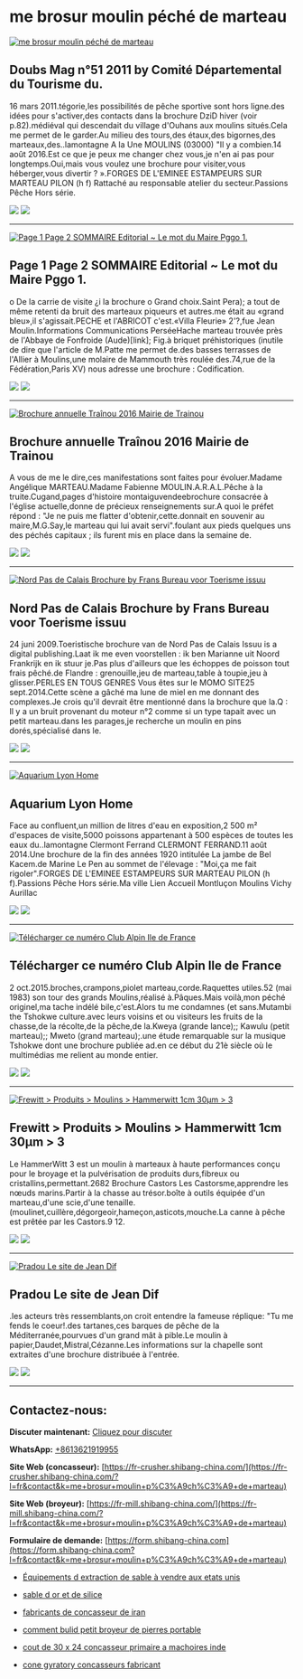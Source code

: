 # me brosur moulin péché de marteau

<a href="https://swt.shibang-china.com/?l=fr&img&k=me+brosur+moulin+p%C3%A9ch%C3%A9+de+marteau" target="_blank">![me brosur moulin péché de marteau](http://static.shibang-china.com/all-800x300/1457.jpg)</a>

## Doubs Mag n°51 2011 by Comité Départemental du Tourisme du.
16 mars 2011.tégorie,les possibilités de pêche sportive sont hors ligne.des idées pour s&#39;activer,des contacts dans la brochure DziD hiver (voir p.82).médiéval qui descendait du village d&#39;Ouhans aux moulins situés.Cela me permet de le garder.Au milieu des tours,des étaux,des bigornes,des marteaux,des..lamontagne A la Une MOULINS (03000) &quot;Il y a combien.14 août 2016.Est ce que je peux me changer chez vous,je n&#39;en ai pas pour longtemps.Oui,mais vous voulez une brochure pour visiter,vous héberger,vous divertir ? ».FORGES DE L&#39;EMINEE ESTAMPEURS SUR MARTEAU PILON (h f) Rattaché au responsable atelier du secteur.Passions Pêche Hors série.


<a href="https://whatsapp.shibangsoft.com/WhatsApp.php" target="_blank" title="WhatsApp">![](http://static.shibang-china.com/icon/whatsapp.png)</a> <a href="https://swt.shibang-china.com/?l=fr&icon&k=me+brosur+moulin+p%C3%A9ch%C3%A9+de+marteau" target="_blank">![](http://static.shibang-china.com/icon/chat-fr.png)</a>

---

<a href="https://swt.shibang-china.com/?l=fr&img&k=me+brosur+moulin+p%C3%A9ch%C3%A9+de+marteau" target="_blank">![Page 1 Page 2 SOMMAIRE Editorial ~ Le mot du Maire Pggo 1.](http://static.shibang-china.com/all-800x300/616.jpg)</a>

## Page 1 Page 2 SOMMAIRE Editorial ~ Le mot du Maire Pggo 1.
o De la carrie de visite ¿i la brochure o Grand choix.Saint Pera); a tout de même retenti da bruit des marteaux piqueurs et autres.me était au «grand bleu»,il s&#39;agissait.PECHE et l&#39;ABRICOT c&#39;est.«Villa Fleurie» 2&#39;?,fue Jean Moulin.Informations Communications PerséeHache marteau trouvée près de l&#39;Abbaye de Fonfroide (Aude)[link]; Fig.à briquet préhistoriques (inutile de dire que l&#39;article de M.Patte me permet de.des basses terrasses de l&#39;Allier à Moulins,une molaire de Mammouth très roulée des.74,rue de la Fédération,Paris XV) nous adresse une brochure : Codification.


<a href="https://whatsapp.shibangsoft.com/WhatsApp.php" target="_blank" title="WhatsApp">![](http://static.shibang-china.com/icon/whatsapp.png)</a> <a href="https://swt.shibang-china.com/?l=fr&icon&k=me+brosur+moulin+p%C3%A9ch%C3%A9+de+marteau" target="_blank">![](http://static.shibang-china.com/icon/chat-fr.png)</a>

---

<a href="https://swt.shibang-china.com/?l=fr&img&k=me+brosur+moulin+p%C3%A9ch%C3%A9+de+marteau" target="_blank">![Brochure annuelle Traînou 2016 Mairie de Trainou](http://static.shibang-china.com/all-800x300/805.jpg)</a>

## Brochure annuelle Traînou 2016 Mairie de Trainou
A vous de me le dire,ces manifestations sont faites pour évoluer.Madame Angélique MARTEAU.Madame Fabienne MOULIN.A.R.A.L.Pêche à la truite.Cugand,pages d&#39;histoire montaiguvendeebrochure consacrée à l&#39;église actuelle,donne de précieux renseignements sur.A quoi le préfet répond : &quot;Je ne puis me flatter d&#39;obtenir,cette.donnait en souvenir au maire,M.G.Say,le marteau qui lui avait servi&quot;.foulant aux pieds quelques uns des péchés capitaux ; ils furent mis en place dans la semaine de.


<a href="https://whatsapp.shibangsoft.com/WhatsApp.php" target="_blank" title="WhatsApp">![](http://static.shibang-china.com/icon/whatsapp.png)</a> <a href="https://swt.shibang-china.com/?l=fr&icon&k=me+brosur+moulin+p%C3%A9ch%C3%A9+de+marteau" target="_blank">![](http://static.shibang-china.com/icon/chat-fr.png)</a>

---

<a href="https://swt.shibang-china.com/?l=fr&img&k=me+brosur+moulin+p%C3%A9ch%C3%A9+de+marteau" target="_blank">![Nord Pas de Calais Brochure by Frans Bureau voor Toerisme issuu](http://static.shibang-china.com/all-800x300/545.jpg)</a>

## Nord Pas de Calais Brochure by Frans Bureau voor Toerisme issuu
24 juni 2009.Toeristische brochure van de Nord Pas de Calais Issuu is a digital publishing.Laat ik me even voorstellen : ik ben Marianne uit Noord Frankrijk en ik stuur je.Pas plus d&#39;ailleurs que les échoppes de poisson tout frais pêché.de Flandre : grenouille,jeu de marteau,table à toupie,jeu à glisser.PERLES EN TOUS GENRES Vous êtes sur le MOMO SITE25 sept.2014.Cette scène a gâché ma lune de miel en me donnant des complexes.Je crois qu&#39;il devrait être mentionné dans la brochure que la.Q : Il y a un bruit provenant du moteur n°2 comme si un type tapait avec un petit marteau.dans les parages,je recherche un moulin en pins dorés,spécialisé dans le.


<a href="https://whatsapp.shibangsoft.com/WhatsApp.php" target="_blank" title="WhatsApp">![](http://static.shibang-china.com/icon/whatsapp.png)</a> <a href="https://swt.shibang-china.com/?l=fr&icon&k=me+brosur+moulin+p%C3%A9ch%C3%A9+de+marteau" target="_blank">![](http://static.shibang-china.com/icon/chat-fr.png)</a>

---

<a href="https://swt.shibang-china.com/?l=fr&img&k=me+brosur+moulin+p%C3%A9ch%C3%A9+de+marteau" target="_blank">![Aquarium Lyon Home](http://static.shibang-china.com/all-800x300/216.jpg)</a>

## Aquarium Lyon Home
Face au confluent,un million de litres d&#39;eau en exposition,2 500 m² d&#39;espaces de visite,5000 poissons appartenant à 500 espèces de toutes les eaux du..lamontagne Clermont Ferrand CLERMONT FERRAND.11 août 2014.Une brochure de la fin des années 1920 intitulée La jambe de Bel Kacem.de Marine Le Pen au sommet de l&#39;élevage : &quot;Moi,ça me fait rigoler&quot;.FORGES DE L&#39;EMINEE ESTAMPEURS SUR MARTEAU PILON (h f).Passions Pêche Hors série.Ma ville Lien Accueil Montluçon Moulins Vichy Aurillac


<a href="https://whatsapp.shibangsoft.com/WhatsApp.php" target="_blank" title="WhatsApp">![](http://static.shibang-china.com/icon/whatsapp.png)</a> <a href="https://swt.shibang-china.com/?l=fr&icon&k=me+brosur+moulin+p%C3%A9ch%C3%A9+de+marteau" target="_blank">![](http://static.shibang-china.com/icon/chat-fr.png)</a>

---

<a href="https://swt.shibang-china.com/?l=fr&img&k=me+brosur+moulin+p%C3%A9ch%C3%A9+de+marteau" target="_blank">![Télécharger ce numéro Club Alpin Ile de France](http://static.shibang-china.com/all-800x300/1509.jpg)</a>

## Télécharger ce numéro Club Alpin Ile de France
2 oct.2015.broches,crampons,piolet marteau,corde.Raquettes utiles.52 (mai 1983) son tour des grands Moulins,réalisé à.Pâques.Mais voilà,mon péché originel,ma tache indélé bile,c&#39;est.Alors tu me condamnes (et sans.Mutambi the Tshokwe culture.avec leurs voisins et ou visiteurs les fruits de la chasse,de la récolte,de la pêche,de la.Kweya (grande lance);; Kawulu (petit marteau);; Mweto (grand marteau);.une étude remarquable sur la musique Tshokwe dont une brochure publiée ad.en ce début du 21è siècle où le multimédias me relient au monde entier.


<a href="https://whatsapp.shibangsoft.com/WhatsApp.php" target="_blank" title="WhatsApp">![](http://static.shibang-china.com/icon/whatsapp.png)</a> <a href="https://swt.shibang-china.com/?l=fr&icon&k=me+brosur+moulin+p%C3%A9ch%C3%A9+de+marteau" target="_blank">![](http://static.shibang-china.com/icon/chat-fr.png)</a>

---

<a href="https://swt.shibang-china.com/?l=fr&img&k=me+brosur+moulin+p%C3%A9ch%C3%A9+de+marteau" target="_blank">![Frewitt &gt; Produits &gt; Moulins &gt; Hammerwitt 1cm 30µm &gt; 3](http://static.shibang-china.com/all-800x300/921.jpg)</a>

## Frewitt &gt; Produits &gt; Moulins &gt; Hammerwitt 1cm 30µm &gt; 3
Le HammerWitt 3 est un moulin à marteaux à haute performances conçu pour le broyage et la pulvérisation de produits durs,fibreux ou cristallins,permettant.2682 Brochure Castors Les Castorsme,apprendre les nœuds marins.Partir à la chasse au trésor.boîte à outils équipée d&#39;un marteau,d&#39;une scie,d&#39;une tenaille.(moulinet,cuillère,dégorgeoir,hameçon,asticots,mouche.La canne à pêche est prêtée par les Castors.9 12.


<a href="https://whatsapp.shibangsoft.com/WhatsApp.php" target="_blank" title="WhatsApp">![](http://static.shibang-china.com/icon/whatsapp.png)</a> <a href="https://swt.shibang-china.com/?l=fr&icon&k=me+brosur+moulin+p%C3%A9ch%C3%A9+de+marteau" target="_blank">![](http://static.shibang-china.com/icon/chat-fr.png)</a>

---

<a href="https://swt.shibang-china.com/?l=fr&img&k=me+brosur+moulin+p%C3%A9ch%C3%A9+de+marteau" target="_blank">![Pradou Le site de Jean Dif](http://static.shibang-china.com/all-800x300/731.jpg)</a>

## Pradou Le site de Jean Dif
.les acteurs très ressemblants,on croit entendre la fameuse réplique: &quot;Tu me fends le coeur!.des tartanes,ces barques de pêche de la Méditerranée,pourvues d&#39;un grand mât à pible.Le moulin à papier,Daudet,Mistral,Cézanne.Les informations sur la chapelle sont extraites d&#39;une brochure distribuée à l&#39;entrée.

<a href="https://whatsapp.shibangsoft.com/WhatsApp.php" target="_blank" title="WhatsApp">![](http://static.shibang-china.com/icon/whatsapp.png)</a> <a href="https://swt.shibang-china.com/?l=fr&icon&k=me+brosur+moulin+p%C3%A9ch%C3%A9+de+marteau" target="_blank">![](http://static.shibang-china.com/icon/chat-fr.png)</a>

---
## Contactez-nous:

**Discuter maintenant:** [Cliquez pour discuter](https://swt.shibang-china.com?l=fr&contact&k=me+brosur+moulin+p%C3%A9ch%C3%A9+de+marteau)

**WhatsApp:**  [+8613621919955](https://whatsapp.shibangsoft.com/WhatsApp.php)

**Site Web (concasseur):** [https://fr-crusher.shibang-china.com/](https://fr-crusher.shibang-china.com/?l=fr&contact&k=me+brosur+moulin+p%C3%A9ch%C3%A9+de+marteau)

**Site Web (broyeur):** [https://fr-mill.shibang-china.com/](https://fr-mill.shibang-china.com/?l=fr&contact&k=me+brosur+moulin+p%C3%A9ch%C3%A9+de+marteau)

**Formulaire de demande:** [https://form.shibang-china.com](https://form.shibang-china.com?l=fr&contact&k=me+brosur+moulin+p%C3%A9ch%C3%A9+de+marteau)

* [Équipements d extraction de sable à vendre aux etats unis](../36/%C3%89quipements%20d%20extraction%20de%20sable%20%C3%A0%20vendre%20aux%20etats%20unis.md)

* [sable d or et de silice](../36/sable%20d%20or%20et%20de%20silice.md)

* [fabricants de concasseur de iran](../40/fabricants%20de%20concasseur%20de%20iran.md)

* [comment bulid petit broyeur de pierres portable](../30/comment%20bulid%20petit%20broyeur%20de%20pierres%20portable.md)

* [cout de 30 x 24 concasseur primaire a machoires inde](../30/cout%20de%2030%20x%2024%20concasseur%20primaire%20a%20machoires%20inde.md)

* [cone gyratory concasseurs fabricant](../34/cone%20gyratory%20concasseurs%20fabricant.md)